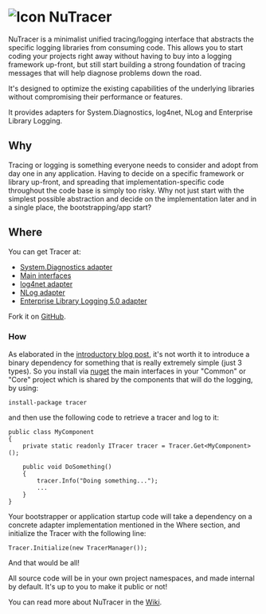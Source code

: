 # ![Icon](https://raw.github.com/clariuslabs/NuTracer/master/icon/32.png) NuTracer

NuTracer is a minimalist unified tracing/logging interface that abstracts the specific logging libraries from consuming code. This allows you to start coding your projects right away without having to buy into a logging framework up-front, but still start building a strong foundation of tracing messages that will help diagnose problems down the road.

It's designed to optimize the existing capabilities of the underlying libraries without compromising their performance or features.

It provides adapters for System.Diagnostics, log4net, NLog and Enterprise Library Logging.

## Why
Tracing or logging is something everyone needs to consider and adopt from day one in any application. Having to decide on a specific framework or library up-front, and spreading that implementation-specific code throughout the code base is simply too risky. Why not just start with the simplest possible abstraction and decide on the implementation later and in a single place, the bootstrapping/app start?

## Where
You can get Tracer at:

- [System.Diagnostics adapter](http://kzu.to/PEiP2S)
- [Main interfaces](http://kzu.to/PEgjcT)
- [log4net adapter](http://kzu.to/PEgl4A)
- [NLog adapter](http://kzu.to/PEgncC)
- [Enterprise Library Logging 5.0 adapter](http://kzu.to/PEgoxc)

Fork it on [GitHub](http://kzu.to/PEiUne).


### How
As elaborated in the [introductory blog post](http://kzu.to/PEgB3o "Tracer: the unified, dead-simple API for all logging frameworks in existence"), it's not worth it to introduce a binary dependency for something that is really extremely simple (just 3 types). So you install via [nuget](http://nuget.org/) the main interfaces in your "Common" or "Core" project which is shared by the components that will do the logging, by using:

`install-package tracer`
 
and then use the following code to retrieve a tracer and log to it:

	public class MyComponent
	{
		private static readonly ITracer tracer = Tracer.Get<MyComponent>();
	 
		public void DoSomething()
		{
			tracer.Info("Doing something...");
			...
		}
	}

Your bootstrapper or application startup code will take a dependency on a concrete adapter implementation mentioned in the Where section, and initialize the Tracer with the following line:

`Tracer.Initialize(new TracerManager());`

And that would be all!

All source code will be in your own project namespaces, and made internal by default. It's up to you to make it public or not!


You can read more about NuTracer in the [Wiki](https://github.com/clariuslabs/NuTracer/wiki).
